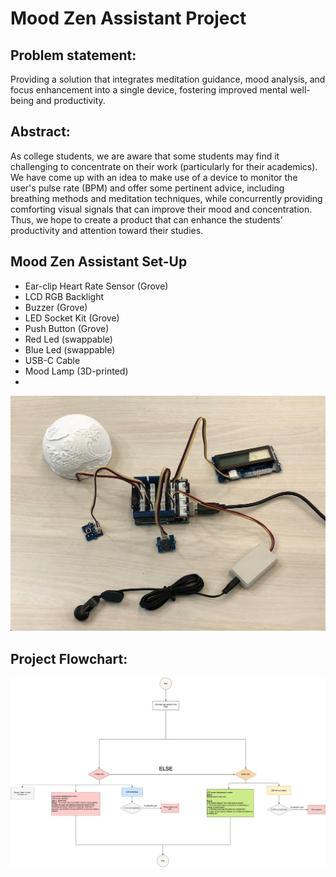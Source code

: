 # Mood Zen Assistant Project

## Problem statement: 
Providing a solution that integrates
meditation guidance, mood analysis, and focus enhancement into
a single device, fostering improved mental well-being and
productivity.

## Abstract:
As college students, we are aware that some students may find it
challenging to concentrate on their work (particularly for their
academics). We have come up with an idea to make use of a
device to monitor the user's pulse rate (BPM) and offer some
pertinent advice, including breathing methods and meditation
techniques, while concurrently providing comforting visual signals
that can improve their mood and concentration. Thus, we hope to
create a product that can enhance the students’ productivity and
attention toward their studies.

## Mood Zen Assistant Set-Up
- Ear-clip Heart Rate Sensor (Grove)
- LCD RGB Backlight
- Buzzer (Grove)
- LED Socket Kit (Grove)
- Push Button (Grove)
- Red Led (swappable)
- Blue Led (swappable)
- USB-C Cable
- Mood Lamp (3D-printed)
- 
![MoodZen Assistant Setup](https://github.com/iinchan/EGT203_Mood-Zen-Assistant-Project/blob/main/EGT203_MoodZen%20Assistant%20Setup.png)

## Project Flowchart:

![Project Flowchart](https://github.com/iinchan/EGT203_Mood-Zen-Assistant-Project/blob/main/EGT203_MoodZen%20Assistant%20FlowChart.jpg)
